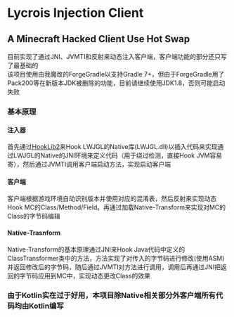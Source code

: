 # Lycrois Injection Client
## A Minecraft Hacked Client Use Hot Swap

目前实现了通过JNI、JVMTI和反射来动态注入客户端，客户端功能的部分还只写了最基础的  
该项目使用由我魔改的ForgeGradle以支持Gradle 7+，但由于ForgeGradle用了Pack200等在新版本JDK被删除的功能，目前请继续使用JDK1.8，否则可能启动失败

### 基本原理

#### 注入器
首先通过[HookLib2](https://github.com/HoShiMin/HookLib)来Hook LWJGL的Native库(LWJGL.dll)以插入代码来实现通过LWJGL的Native的JNI环境来定义代码（用于绕过检测，直接Hook JVM容易寄），然后通过JVMTI调用客户端启动方法，实现启动客户端

#### 客户端
客户端根据游戏环境自动识别版本并使用对应的混淆表，然后反射来实现动态Hook MC的Class/Method/Field。再通过加载Native-Transform来实现对MC的Class的字节码编辑

#### Native-Trasnform
Native-Transform的基本原理通过JNI来Hook Java代码中定义的ClassTransformer类中的方法，方法实现了对传入的字节码进行修改(使用ASM)并返回修改后的字节码，随后通过JVMTI对方法进行调用，调用后再通过JNI把返回的字节码应用到MC中，实现动态更改Class的效果

### 由于Kotlin实在过于好用，本项目除Native相关部分外客户端所有代码均由Kotlin编写